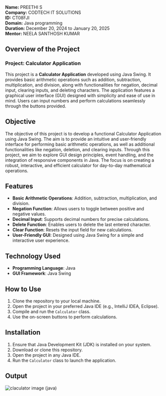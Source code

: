 **Name:** PREETHI S  
**Company:** CODTECH IT SOLUTIONS  
**ID:** CT08FJI  
**Domain:** Java programming  
**Duration:** December 20, 2024 to January 20, 2025  
**Mentor:** NEELA SANTHOSH KUMAR


## Overview of the Project
### Project: Calculator Application

This project is a **Calculator Application** developed using Java Swing. It provides basic arithmetic operations such as addition, subtraction, multiplication, and division, along with functionalities for negation, decimal input, clearing inputs, and deleting characters. The application features a graphical user interface (GUI) designed with simplicity and ease of use in mind. Users can input numbers and perform calculations seamlessly through the buttons provided.

## Objective

The objective of this project is to develop a functional Calculator Application using Java Swing. The aim is to provide an intuitive and user-friendly interface for performing basic arithmetic operations, as well as additional functionalities like negation, deletion, and clearing inputs. Through this project, we aim to explore GUI design principles, event handling, and the integration of responsive components in Java. The focus is on creating a robust, interactive, and efficient calculator for day-to-day mathematical operations.

## Features

- **Basic Arithmetic Operations**: Addition, subtraction, multiplication, and division.
- **Negation Function**: Allows users to toggle between positive and negative values.
- **Decimal Input**: Supports decimal numbers for precise calculations.
- **Delete Function**: Enables users to delete the last entered character.
- **Clear Function**: Resets the input field for new calculations.
- **User-Friendly GUI**: Designed using Java Swing for a simple and interactive user experience.

## Technology Used

- **Programming Language**: Java
- **GUI Framework**: Java Swing

## How to Use

1. Clone the repository to your local machine.
2. Open the project in your preferred Java IDE (e.g., IntelliJ IDEA, Eclipse).
3. Compile and run the `Calculator` class.
4. Use the on-screen buttons to perform calculations.

## Installation

1. Ensure that Java Development Kit (JDK) is installed on your system.
2. Download or clone this repository.
3. Open the project in any Java IDE.
4. Run the `Calculator` class to launch the application.

## Output

![claculator image (java)](https://github.com/user-attachments/assets/f12db814-e0f9-4578-8e49-831ff8db148a)



